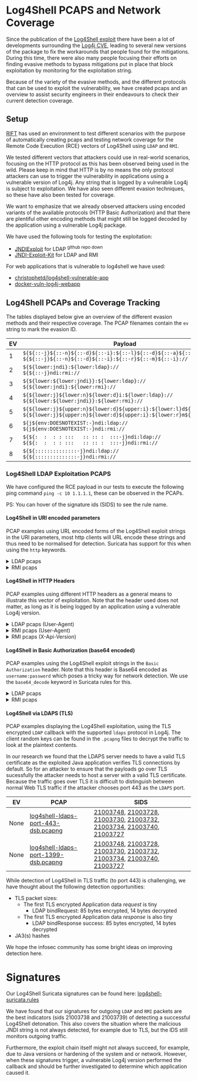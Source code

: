 # Log4Shell PCAPS and Network Coverage

Since the publication of the [Log4Shell exploit](https://www.lunasec.io/docs/blog/log4j-zero-day/) there have been a lot of developments surrounding the [Log4j CVE](https://logging.apache.org/log4j/2.x/security.html), leading to several new versions of the package to fix the workarounds that people found for the mitigations. During this time, there were also many people focusing their efforts on finding evasive methods to bypass mitigations put in place that block exploitation by monitoring for the exploitation string.

Because of the variety of the evasive methods, and the different protocols that can be used to exploit the vulnerability, we have created pcaps and an overview to assist security engineers in their endeavours to check their current detection coverage.

## Setup

[RIFT](https://research.nccgroup.com/2021/12/12/log4shell-reconnaissance-and-post-exploitation-network-detection) has used an environment to test different scenarios with the purpose of automatically creating pcaps and testing network coverage for the Remote Code Execution (RCE) vectors of Log4Shell using `LDAP` and `RMI`. 

We tested different vectors that attackers could use in real-world scenarios, focusing on the HTTP protocol as this has been observed being used in the wild. Please keep in mind that HTTP is by no means the only protocol attackers can use to trigger the vulnerability in applications using a vulnerable version of Log4j. Any string that is logged by a vulnerable Log4j is subject to exploitation. We have also seen different evasion techniques, so these have also been tested for coverage.

We want to emphasize that we already observed attackers using encoded variants of the available protocols (HTTP Basic Authorization) and that there are plentiful other encoding methods that might still be logged decoded by the application using a vulnerable Log4j package.

We have used the following tools for testing the exploitation:

 * [JNDIExploit](https://github.com/feihong-cs/JNDIExploit) for LDAP <sup>github repo down</sup>
 * [JNDI-Exploit-Kit](https://github.com/pimps/JNDI-Exploit-Kit) for LDAP and RMI

For web applications that is vulnerable to log4shell we have used:

 * [christophetd/log4shell-vulnerable-app](https://github.com/christophetd/log4shell-vulnerable-app)
 * [docker-vuln-log4j-webapp](https://github.com/fox-it/log4shell-pcaps/tree/main/docker-vuln-log4j-webapp)


## Log4Shell PCAPs and Coverage Tracking

The tables displayed below give an overview of the different evasion methods and their respective coverage. The PCAP filenames contain the `ev` string to mark the evasion ID.


| EV           | Payload |
|-----------------|---------|
| 1 | `${${::-j}${::-n}${::-d}${::-i}:${::-l}${::-d}${::-a}${::-p}://` <br> `${${::-j}${::-n}${::-d}${::-i}:${::-r}${::-m}${::-i}://` |
| 2 | `${${lower:jndi}:${lower:ldap}://` <br> `${${::-j}ndi:rmi://`|
| 3 | `${${lower:${lower:jndi}}:${lower:ldap}://` <br> `${${lower:jndi}:${lower:rmi}://`|
| 4 | `${${lower:j}${lower:n}${lower:d}i:${lower:ldap}://` <br> `${${lower:${lower:jndi}}:${lower:rmi}://` |
| 5 | `${${lower:j}${upper:n}${lower:d}${upper:i}:${lower:l}d${lower:a}p://` <br> `${${lower:j}${upper:n}${lower:d}${upper:i}:${lower:r}m${lower:i}://` |
| 6 | `${j${env:DOESNOTEXIST:-}ndi:ldap://` <br> `${j${env:DOESNOTEXIST:-}ndi:rmi://` |
| 7 | `${${:  :  : : :::   :: :: :  :::-j}ndi:ldap://` <br> `${${:  :  : : :::   :: :: :  :::-j}ndi:rmi://` |
| 8 | `${${::::::::::::::-j}ndi:ldap://` <br> `${${::::::::::::::-j}ndi:rmi://` |


### Log4Shell LDAP Exploitation PCAPS

We have configured the RCE payload in our tests to execute the following ping command `ping -c 10 1.1.1.1`, these can be observed in the PCAPs.

PS: You can hover of the signature ids (SIDS) to see the rule name.


#### Log4Shell in URI encoded parameters

PCAP examples using URL encoded forms of the Log4Shell exploit strings in the URI parameters, most http clients will URL encode these strings and thus need to be normalised for detection. Suricata has support for this when using the `http` keywords.

<details>
  <summary>LDAP pcaps</summary>
<table>
  <thead>
    <th>EV</th>
    <th>PCAP</th>
    <th>SIDS</th>
  </thead>
  <tbody>
    <tr>
      <td>0</td>
      <td><a href="https://github.com/fox-it/log4shell-pcaps/raw/main/log4shell-ldap-pcaps/ldap-uri-params-ev0.pcap">ldap-uri-params-ev0.pcap</a></td>
      <td><a href="#signatures" title="FOX-SRT - EXPLOIT - Possible Apache Log4j Exploit Attempt in URI">21003733</a>, <a href="#signatures" title="FOX-SRT - Suspicious - Java class inbound">21003742</a>, <a href="#signatures" title="FOX-SRT - Suspicious - .class Retrieval from External using Java">21003750</a>, <a href="#signatures" title="FOX-SRT - EXPLOIT - Possible JNDI LDAP Exploitation Observed">21003751</a></td>
    </tr>
    <tr>
      <td>1</td>
      <td><a href="https://github.com/fox-it/log4shell-pcaps/raw/main/log4shell-ldap-pcaps/ldap-uri-params-ev1.pcap">ldap-uri-params-ev1.pcap</a></td>
      <td><a href="#signatures" title="FOX-SRT - EXPLOIT - Possible Apache Log4j Exploit Attempt in URI">21003733</a>, <a href="#signatures" title="FOX-SRT - Suspicious - Java class inbound">21003742</a>, <a href="#signatures" title="FOX-SRT - Suspicious - .class Retrieval from External using Java">21003750</a>, <a href="#signatures" title="FOX-SRT - EXPLOIT - Possible JNDI LDAP Exploitation Observed">21003751</a></td>
    </tr>
    <tr>
      <td>2</td>
      <td><a href="https://github.com/fox-it/log4shell-pcaps/raw/main/log4shell-ldap-pcaps/ldap-uri-params-ev2.pcap">ldap-uri-params-ev2.pcap</a></td>
      <td><a href="#signatures" title="FOX-SRT - EXPLOIT - Possible Apache Log4j Exploit Attempt in URI">21003733</a>, <a href="#signatures" title="FOX-SRT - EXPLOIT - Possible Apache Log4j Exploit Attempt in URI (strict)">21003735</a>, <a href="#signatures" title="FOX-SRT - Exploit - Possible Rogue JNDI LDAP Bind to External Observed (CVE-2021-44228)">21003738</a>, <a href="#signatures" title="FOX-SRT - Suspicious - Possible outgoing connection after Log4j Exploit Attempt">21003740</a>, <a href="#signatures" title="FOX-SRT - Suspicious - Java class inbound">21003742</a>, <a href="#signatures" title="FOX-SRT - Suspicious - .class Retrieval from External using Java">21003750</a>, <a href="#signatures" title="FOX-SRT - EXPLOIT - Possible JNDI LDAP Exploitation Observed">21003751</a></td>
    </tr>
    <tr>
      <td>3</td>
      <td><a href="https://github.com/fox-it/log4shell-pcaps/raw/main/log4shell-ldap-pcaps/ldap-uri-params-ev3.pcap">ldap-uri-params-ev3.pcap</a></td>
      <td><a href="#signatures" title="FOX-SRT - EXPLOIT - Possible Apache Log4j Exploit Attempt in URI">21003733</a>, <a href="#signatures" title="FOX-SRT - EXPLOIT - Possible Apache Log4j Exploit Attempt in URI (strict)">21003735</a>, <a href="#signatures" title="FOX-SRT - Exploit - Possible Rogue JNDI LDAP Bind to External Observed (CVE-2021-44228)">21003738</a>, <a href="#signatures" title="FOX-SRT - Suspicious - Possible outgoing connection after Log4j Exploit Attempt">21003740</a>, <a href="#signatures" title="FOX-SRT - Suspicious - Java class inbound">21003742</a>, <a href="#signatures" title="FOX-SRT - Suspicious - .class Retrieval from External using Java">21003750</a>, <a href="#signatures" title="FOX-SRT - EXPLOIT - Possible JNDI LDAP Exploitation Observed">21003751</a></td>
    </tr>
    <tr>
      <td>4</td>
      <td><a href="https://github.com/fox-it/log4shell-pcaps/raw/main/log4shell-ldap-pcaps/ldap-uri-params-ev4.pcap">ldap-uri-params-ev4.pcap</a></td>
      <td><a href="#signatures" title="FOX-SRT - EXPLOIT - Possible Apache Log4j Exploit Attempt in URI">21003733</a>, <a href="#signatures" title="FOX-SRT - EXPLOIT - Possible Apache Log4j Exploit Attempt in URI (strict)">21003735</a>, <a href="#signatures" title="FOX-SRT - Exploit - Possible Rogue JNDI LDAP Bind to External Observed (CVE-2021-44228)">21003738</a>, <a href="#signatures" title="FOX-SRT - Suspicious - Possible outgoing connection after Log4j Exploit Attempt">21003740</a>, <a href="#signatures" title="FOX-SRT - Suspicious - Java class inbound">21003742</a>, <a href="#signatures" title="FOX-SRT - Suspicious - .class Retrieval from External using Java">21003750</a>, <a href="#signatures" title="FOX-SRT - EXPLOIT - Possible JNDI LDAP Exploitation Observed">21003751</a></td>
    </tr>
    <tr>
      <td>5</td>
      <td><a href="https://github.com/fox-it/log4shell-pcaps/raw/main/log4shell-ldap-pcaps/ldap-uri-params-ev5.pcap">ldap-uri-params-ev5.pcap</a></td>
      <td><a href="#signatures" title="FOX-SRT - EXPLOIT - Possible Apache Log4j Exploit Attempt in URI">21003733</a>, <a href="#signatures" title="FOX-SRT - EXPLOIT - Possible Apache Log4j Exploit Attempt in URI (strict)">21003735</a>, <a href="#signatures" title="FOX-SRT - Exploit - Possible Rogue JNDI LDAP Bind to External Observed (CVE-2021-44228)">21003738</a>, <a href="#signatures" title="FOX-SRT - Suspicious - Possible outgoing connection after Log4j Exploit Attempt">21003740</a>, <a href="#signatures" title="FOX-SRT - Suspicious - Java class inbound">21003742</a>, <a href="#signatures" title="FOX-SRT - Suspicious - .class Retrieval from External using Java">21003750</a>, <a href="#signatures" title="FOX-SRT - EXPLOIT - Possible JNDI LDAP Exploitation Observed">21003751</a></td>
    </tr>
    <tr>
      <td>6</td>
      <td><a href="https://github.com/fox-it/log4shell-pcaps/raw/main/log4shell-ldap-pcaps/ldap-uri-params-ev6.pcap">ldap-uri-params-ev6.pcap</a></td>
      <td><a href="#signatures" title="FOX-SRT - EXPLOIT - Possible Apache Log4j Exploit Attempt in URI">21003733</a>, <a href="#signatures" title="FOX-SRT - EXPLOIT - Possible Apache Log4j Exploit Attempt in URI (strict)">21003735</a>, <a href="#signatures" title="FOX-SRT - Exploit - Possible Rogue JNDI LDAP Bind to External Observed (CVE-2021-44228)">21003738</a>, <a href="#signatures" title="FOX-SRT - Suspicious - Possible outgoing connection after Log4j Exploit Attempt">21003740</a>, <a href="#signatures" title="FOX-SRT - Suspicious - Java class inbound">21003742</a>, <a href="#signatures" title="FOX-SRT - Suspicious - .class Retrieval from External using Java">21003750</a>, <a href="#signatures" title="FOX-SRT - EXPLOIT - Possible JNDI LDAP Exploitation Observed">21003751</a></td>
    </tr>
    <tr>
      <td>7</td>
      <td><a href="https://github.com/fox-it/log4shell-pcaps/raw/main/log4shell-ldap-pcaps/ldap-uri-params-ev7.pcap">ldap-uri-params-ev7.pcap</a><br><sup>failed exploitation</sup></td>
      <td><a href="#signatures" title="FOX-SRT - EXPLOIT - Possible Apache Log4j Exploit Attempt in URI">21003733</a>, <a href="#signatures" title="FOX-SRT - Exploit - Possible Rogue JNDI LDAP Bind to External Observed (CVE-2021-44228)">21003738</a>, <a href="#signatures" title="FOX-SRT - Suspicious - Java class inbound">21003742</a>, <a href="#signatures" title="FOX-SRT - Suspicious - .class Retrieval from External using Java">21003750</a>, <a href="#signatures" title="FOX-SRT - EXPLOIT - Possible JNDI LDAP Exploitation Observed">21003751</a></td>
    </tr>
    <tr>
      <td>8</td>
      <td><a href="https://github.com/fox-it/log4shell-pcaps/raw/main/log4shell-ldap-pcaps/ldap-uri-params-ev8.pcap">ldap-uri-params-ev8.pcap</a><br><sup>failed exploitation</sup></td>
      <td><a href="#signatures" title="FOX-SRT - EXPLOIT - Possible Apache Log4j Exploit Attempt in URI">21003733</a>, <a href="#signatures" title="FOX-SRT - Exploit - Possible Rogue JNDI LDAP Bind to External Observed (CVE-2021-44228)">21003738</a>, <a href="#signatures" title="FOX-SRT - Suspicious - Java class inbound">21003742</a>, <a href="#signatures" title="FOX-SRT - Suspicious - .class Retrieval from External using Java">21003750</a>, <a href="#signatures" title="FOX-SRT - EXPLOIT - Possible JNDI LDAP Exploitation Observed">21003751</a></td>
    </tr>
  </tbody>
</table>
</details>

<details>
  <summary>RMI pcaps</summary>
<table>
  <thead>
    <th>EV</th>
    <th>PCAP</th>
    <th>SIDS</th>
  </thead>
  <tbody>
    <tr>
      <td>0</td>
      <td><a href="https://github.com/fox-it/log4shell-pcaps/raw/main/log4shell-rmi-pcaps/rmi-uri-params-ev0.pcap">rmi-uri-params-ev0.pcap</a></td>
      <td><a href="#signatures" title="FOX-SRT - EXPLOIT - Possible Apache Log4j Exploit Attempt in URI">21003733</a>, <a href="#signatures" title="FOX-SRT - Exploit - Possible Rogue JRMI Request to External Observed (CVE-2021-44228)">21003739</a></td>
    </tr>
    <tr>
      <td>1</td>
      <td><a href="https://github.com/fox-it/log4shell-pcaps/raw/main/log4shell-rmi-pcaps/rmi-uri-params-ev1.pcap">rmi-uri-params-ev1.pcap</a></td>
      <td><a href="#signatures" title="FOX-SRT - EXPLOIT - Possible Apache Log4j Exploit Attempt in URI">21003733</a>, <a href="#signatures" title="FOX-SRT - Exploit - Possible Rogue JRMI Request to External Observed (CVE-2021-44228)">21003739</a></td>
    </tr>
    <tr>
      <td>2</td>
      <td><a href="https://github.com/fox-it/log4shell-pcaps/raw/main/log4shell-rmi-pcaps/rmi-uri-params-ev2.pcap">rmi-uri-params-ev2.pcap</a></td>
      <td><a href="#signatures" title="FOX-SRT - EXPLOIT - Possible Apache Log4j Exploit Attempt in URI">21003733</a>, <a href="#signatures" title="FOX-SRT - EXPLOIT - Possible Apache Log4j Exploit Attempt in URI (strict)">21003735</a>, <a href="#signatures" title="FOX-SRT - Suspicious - Possible outgoing connection after Log4j Exploit Attempt">21003740</a>, <a href="#signatures" title="FOX-SRT - Exploit - Possible Rogue JRMI Request to External Observed (CVE-2021-44228)">21003739</a></td>
    </tr>
    <tr>
      <td>3</td>
      <td><a href="https://github.com/fox-it/log4shell-pcaps/raw/main/log4shell-rmi-pcaps/rmi-uri-params-ev3.pcap">rmi-uri-params-ev3.pcap</a></td>
      <td><a href="#signatures" title="FOX-SRT - EXPLOIT - Possible Apache Log4j Exploit Attempt in URI">21003733</a>, <a href="#signatures" title="FOX-SRT - EXPLOIT - Possible Apache Log4j Exploit Attempt in URI (strict)">21003735</a>, <a href="#signatures" title="FOX-SRT - Suspicious - Possible outgoing connection after Log4j Exploit Attempt">21003740</a>, <a href="#signatures" title="FOX-SRT - Exploit - Possible Rogue JRMI Request to External Observed (CVE-2021-44228)">21003739</a></td>
    </tr>
    <tr>
      <td>4</td>
      <td><a href="https://github.com/fox-it/log4shell-pcaps/raw/main/log4shell-rmi-pcaps/rmi-uri-params-ev4.pcap">rmi-uri-params-ev4.pcap</a></td>
      <td><a href="#signatures" title="FOX-SRT - EXPLOIT - Possible Apache Log4j Exploit Attempt in URI">21003733</a>, <a href="#signatures" title="FOX-SRT - EXPLOIT - Possible Apache Log4j Exploit Attempt in URI (strict)">21003735</a>, <a href="#signatures" title="FOX-SRT - Suspicious - Possible outgoing connection after Log4j Exploit Attempt">21003740</a>, <a href="#signatures" title="FOX-SRT - Exploit - Possible Rogue JRMI Request to External Observed (CVE-2021-44228)">21003739</a></td>
    </tr>
    <tr>
      <td>5</td>
      <td><a href="https://github.com/fox-it/log4shell-pcaps/raw/main/log4shell-rmi-pcaps/rmi-uri-params-ev5.pcap">rmi-uri-params-ev5.pcap</a></td>
      <td><a href="#signatures" title="FOX-SRT - EXPLOIT - Possible Apache Log4j Exploit Attempt in URI">21003733</a>, <a href="#signatures" title="FOX-SRT - EXPLOIT - Possible Apache Log4j Exploit Attempt in URI (strict)">21003735</a>, <a href="#signatures" title="FOX-SRT - Suspicious - Possible outgoing connection after Log4j Exploit Attempt">21003740</a>, <a href="#signatures" title="FOX-SRT - Exploit - Possible Rogue JRMI Request to External Observed (CVE-2021-44228)">21003739</a></td>
    </tr>
    <tr>
      <td>6</td>
      <td><a href="https://github.com/fox-it/log4shell-pcaps/raw/main/log4shell-rmi-pcaps/rmi-uri-params-ev6.pcap">rmi-uri-params-ev6.pcap</a></td>
      <td><a href="#signatures" title="FOX-SRT - EXPLOIT - Possible Apache Log4j Exploit Attempt in URI">21003733</a>, <a href="#signatures" title="FOX-SRT - EXPLOIT - Possible Apache Log4j Exploit Attempt in URI (strict)">21003735</a>, <a href="#signatures" title="FOX-SRT - Suspicious - Possible outgoing connection after Log4j Exploit Attempt">21003740</a>, <a href="#signatures" title="FOX-SRT - Exploit - Possible Rogue JRMI Request to External Observed (CVE-2021-44228)">21003739</a></td>
    </tr>
    <tr>
      <td>7</td>
      <td><a href="https://github.com/fox-it/log4shell-pcaps/raw/main/log4shell-rmi-pcaps/rmi-uri-params-ev7.pcap">rmi-uri-params-ev7.pcap</a></td>
      <td><a href="#signatures" title="FOX-SRT - EXPLOIT - Possible Apache Log4j Exploit Attempt in URI">21003733</a>, <a href="#signatures" title="FOX-SRT - Exploit - Possible Rogue JRMI Request to External Observed (CVE-2021-44228)">21003739</a></td>
    </tr>
    <tr>
      <td>8</td>
      <td><a href="https://github.com/fox-it/log4shell-pcaps/raw/main/log4shell-rmi-pcaps/rmi-uri-params-ev8.pcap">rmi-uri-params-ev8.pcap</a></td>
      <td><a href="#signatures" title="FOX-SRT - EXPLOIT - Possible Apache Log4j Exploit Attempt in URI">21003733</a>, <a href="#signatures" title="FOX-SRT - Exploit - Possible Rogue JRMI Request to External Observed (CVE-2021-44228)">21003739</a></td>
    </tr>
  </tbody>
</table>
</details>

#### Log4Shell in HTTP Headers

PCAP examples using different HTTP headers as a general means to illustrate this vector of exploitation. Note that the header used does not matter, as long as it is being logged by an application using a vulnerable Log4j version.

<details>
  <summary>LDAP pcaps (User-Agent)</summary>
<table>
  <thead>
    <th>EV</th>
    <th>PCAP</th>
    <th>SIDS</th>
  </thead>
  <tbody>
    <tr>
      <td>0</td>
      <td><a href="https://github.com/fox-it/log4shell-pcaps/raw/main/log4shell-ldap-pcaps/ldap-user-agent-ev0.pcap">ldap-user-agent-ev0.pcap</a></td>
      <td><a href="#signatures" title="FOX-SRT - EXPLOIT - Possible Apache Log4j Exploit Attempt in HTTP Header">21003732</a>, <a href="#signatures" title="FOX-SRT - Exploit - Possible Rogue JNDI LDAP Bind to External Observed (CVE-2021-44228)">21003738</a>, <a href="#signatures" title="FOX-SRT - Suspicious - Java class inbound">21003742</a>, <a href="#signatures" title="FOX-SRT - Suspicious - .class Retrieval from External using Java">21003750</a>, <a href="#signatures" title="FOX-SRT - EXPLOIT - Possible JNDI LDAP Exploitation Observed">21003751</a></td>
    </tr>
    <tr>
      <td>1</td>
      <td><a href="https://github.com/fox-it/log4shell-pcaps/raw/main/log4shell-ldap-pcaps/ldap-user-agent-ev1.pcap">ldap-user-agent-ev1.pcap</a></td>
      <td><a href="#signatures" title="FOX-SRT - EXPLOIT - Possible Apache Log4j Exploit Attempt in HTTP Header">21003732</a>, <a href="#signatures" title="FOX-SRT - Exploit - Possible Rogue JNDI LDAP Bind to External Observed (CVE-2021-44228)">21003738</a>, <a href="#signatures" title="FOX-SRT - Suspicious - Java class inbound">21003742</a>, <a href="#signatures" title="FOX-SRT - Suspicious - .class Retrieval from External using Java">21003750</a>, <a href="#signatures" title="FOX-SRT - EXPLOIT - Possible JNDI LDAP Exploitation Observed">21003751</a></td>
    </tr>
    <tr>
      <td>2</td>
      <td><a href="https://github.com/fox-it/log4shell-pcaps/raw/main/log4shell-ldap-pcaps/ldap-user-agent-ev2.pcap">ldap-user-agent-ev2.pcap</a></td>
      <td><a href="#signatures" title="FOX-SRT - EXPLOIT - Possible Apache Log4j Exploit Attempt in HTTP Header">21003732</a>, <a href="#signatures" title="FOX-SRT - EXPLOIT - Possible Apache Log4j Exploit Attempt in HTTP Header (strict)">21003734</a>, <a href="#signatures" title="FOX-SRT - Exploit - Possible Rogue JNDI LDAP Bind to External Observed (CVE-2021-44228)">21003738</a>, <a href="#signatures" title="FOX-SRT - Suspicious - Possible outgoing connection after Log4j Exploit Attempt">21003740</a>, <a href="#signatures" title="FOX-SRT - Suspicious - Java class inbound">21003742</a>, <a href="#signatures" title="FOX-SRT - Suspicious - .class Retrieval from External using Java">21003750</a>, <a href="#signatures" title="FOX-SRT - EXPLOIT - Possible JNDI LDAP Exploitation Observed">21003751</a></td>
    </tr>
    <tr>
      <td>3</td>
      <td><a href="https://github.com/fox-it/log4shell-pcaps/raw/main/log4shell-ldap-pcaps/ldap-user-agent-ev3.pcap">ldap-user-agent-ev3.pcap</a></td>
      <td><a href="#signatures" title="FOX-SRT - EXPLOIT - Possible Apache Log4j Exploit Attempt in HTTP Header">21003732</a>, <a href="#signatures" title="FOX-SRT - EXPLOIT - Possible Apache Log4j Exploit Attempt in HTTP Header (strict)">21003734</a>, <a href="#signatures" title="FOX-SRT - Exploit - Possible Rogue JNDI LDAP Bind to External Observed (CVE-2021-44228)">21003738</a>, <a href="#signatures" title="FOX-SRT - Suspicious - Possible outgoing connection after Log4j Exploit Attempt">21003740</a>, <a href="#signatures" title="FOX-SRT - Suspicious - Java class inbound">21003742</a>, <a href="#signatures" title="FOX-SRT - Suspicious - .class Retrieval from External using Java">21003750</a>, <a href="#signatures" title="FOX-SRT - EXPLOIT - Possible JNDI LDAP Exploitation Observed">21003751</a></td>
    </tr>
    <tr>
      <td>4</td>
      <td><a href="https://github.com/fox-it/log4shell-pcaps/raw/main/log4shell-ldap-pcaps/ldap-user-agent-ev4.pcap">ldap-user-agent-ev4.pcap</a></td>
      <td><a href="#signatures" title="FOX-SRT - EXPLOIT - Possible Apache Log4j Exploit Attempt in HTTP Header">21003732</a>, <a href="#signatures" title="FOX-SRT - EXPLOIT - Possible Apache Log4j Exploit Attempt in HTTP Header (strict)">21003734</a>, <a href="#signatures" title="FOX-SRT - Exploit - Possible Rogue JNDI LDAP Bind to External Observed (CVE-2021-44228)">21003738</a>, <a href="#signatures" title="FOX-SRT - Suspicious - Possible outgoing connection after Log4j Exploit Attempt">21003740</a>, <a href="#signatures" title="FOX-SRT - Suspicious - Java class inbound">21003742</a>, <a href="#signatures" title="FOX-SRT - Suspicious - .class Retrieval from External using Java">21003750</a>, <a href="#signatures" title="FOX-SRT - EXPLOIT - Possible JNDI LDAP Exploitation Observed">21003751</a></td>
    </tr>
    <tr>
      <td>5</td>
      <td><a href="https://github.com/fox-it/log4shell-pcaps/raw/main/log4shell-ldap-pcaps/ldap-user-agent-ev5.pcap">ldap-user-agent-ev5.pcap</a></td>
      <td><a href="#signatures" title="FOX-SRT - EXPLOIT - Possible Apache Log4j Exploit Attempt in HTTP Header">21003732</a>, <a href="#signatures" title="FOX-SRT - EXPLOIT - Possible Apache Log4j Exploit Attempt in HTTP Header (strict)">21003734</a>, <a href="#signatures" title="FOX-SRT - Exploit - Possible Rogue JNDI LDAP Bind to External Observed (CVE-2021-44228)">21003738</a>, <a href="#signatures" title="FOX-SRT - Suspicious - Possible outgoing connection after Log4j Exploit Attempt">21003740</a>, <a href="#signatures" title="FOX-SRT - Suspicious - Java class inbound">21003742</a>, <a href="#signatures" title="FOX-SRT - Suspicious - .class Retrieval from External using Java">21003750</a>, <a href="#signatures" title="FOX-SRT - EXPLOIT - Possible JNDI LDAP Exploitation Observed">21003751</a></td>
    </tr>
    <tr>
      <td>6</td>
      <td><a href="https://github.com/fox-it/log4shell-pcaps/raw/main/log4shell-ldap-pcaps/ldap-user-agent-ev6.pcap">ldap-user-agent-ev6.pcap</a></td>
      <td><a href="#signatures" title="FOX-SRT - EXPLOIT - Possible Apache Log4j Exploit Attempt in HTTP Header">21003732</a>, <a href="#signatures" title="FOX-SRT - EXPLOIT - Possible Apache Log4j Exploit Attempt in HTTP Header (strict)">21003734</a>, <a href="#signatures" title="FOX-SRT - Exploit - Possible Rogue JNDI LDAP Bind to External Observed (CVE-2021-44228)">21003738</a>, <a href="#signatures" title="FOX-SRT - Suspicious - Possible outgoing connection after Log4j Exploit Attempt">21003740</a>, <a href="#signatures" title="FOX-SRT - Suspicious - Java class inbound">21003742</a>, <a href="#signatures" title="FOX-SRT - Suspicious - .class Retrieval from External using Java">21003750</a>, <a href="#signatures" title="FOX-SRT - EXPLOIT - Possible JNDI LDAP Exploitation Observed">21003751</a></td>
    </tr>
    <tr>
      <td>7</td>
      <td><a href="https://github.com/fox-it/log4shell-pcaps/raw/main/log4shell-ldap-pcaps/ldap-user-agent-ev7.pcap">ldap-user-agent-ev7.pcap</a><br><sup>failed exploitation</sup></td>
      <td><a href="#signatures" title="FOX-SRT - EXPLOIT - Possible Apache Log4j Exploit Attempt in URI">21003733</a>, <a href="#signatures" title="FOX-SRT - Exploit - Possible Rogue JNDI LDAP Bind to External Observed (CVE-2021-44228)">21003738</a>, <a href="#signatures" title="FOX-SRT - Suspicious - Java class inbound">21003742</a>, <a href="#signatures" title="FOX-SRT - Suspicious - .class Retrieval from External using Java">21003750</a>, <a href="#signatures" title="FOX-SRT - EXPLOIT - Possible JNDI LDAP Exploitation Observed">21003751</a></td>
    </tr>
    <tr>
      <td>8</td>
      <td><a href="https://github.com/fox-it/log4shell-pcaps/raw/main/log4shell-ldap-pcaps/ldap-user-agent-ev8.pcap">ldap-user-agent-ev8.pcap</a></td>
      <td><a href="#signatures" title="FOX-SRT - EXPLOIT - Possible Apache Log4j Exploit Attempt in HTTP Header">21003732</a>, <a href="#signatures" title="FOX-SRT - Exploit - Possible Rogue JNDI LDAP Bind to External Observed (CVE-2021-44228)">21003738</a>, <a href="#signatures" title="FOX-SRT - Suspicious - Java class inbound">21003742</a>, <a href="#signatures" title="FOX-SRT - Suspicious - .class Retrieval from External using Java">21003750</a>, <a href="#signatures" title="FOX-SRT - EXPLOIT - Possible JNDI LDAP Exploitation Observed">21003751</a></td>
    </tr>
  </tbody>
</table>
</details>

<details>
  <summary>RMI pcaps (User-Agent)</summary>

<table>
  <thead>
    <th>EV</th>
    <th>PCAP</th>
    <th>SIDS</th>
  </thead>
  <tbody>
    <tr>
      <td>0</td>
      <td><a href="https://github.com/fox-it/log4shell-pcaps/raw/main/log4shell-rmi-pcaps/rmi-user-agent-ev0.pcap">rmi-user-agent-ev0.pcap</a></td>
      <td><a href="#signatures" title="FOX-SRT - EXPLOIT - Possible Apache Log4j Exploit Attempt in HTTP Header">21003732</a>, <a href="#signatures" title="FOX-SRT - Exploit - Possible Rogue JRMI Request to External Observed (CVE-2021-44228)">21003739</a></td>
    </tr>
    <tr>
      <td>1</td>
      <td><a href="https://github.com/fox-it/log4shell-pcaps/raw/main/log4shell-rmi-pcaps/rmi-user-agent-ev1.pcap">rmi-user-agent-ev1.pcap</a></td>
      <td><a href="#signatures" title="FOX-SRT - EXPLOIT - Possible Apache Log4j Exploit Attempt in HTTP Header">21003732</a>, <a href="#signatures" title="FOX-SRT - Exploit - Possible Rogue JRMI Request to External Observed (CVE-2021-44228)">21003739</a></td>
    </tr>
    <tr>
      <td>2</td>
      <td><a href="https://github.com/fox-it/log4shell-pcaps/raw/main/log4shell-rmi-pcaps/rmi-user-agent-ev2.pcap">rmi-user-agent-ev2.pcap</a></td>
      <td><a href="#signatures" title="FOX-SRT - EXPLOIT - Possible Apache Log4j Exploit Attempt in HTTP Header">21003732</a>, <a href="#signatures" title="FOX-SRT - EXPLOIT - Possible Apache Log4j Exploit Attempt in HTTP Header (strict)">21003734</a>, <a href="#signatures" title="FOX-SRT - Suspicious - Possible outgoing connection after Log4j Exploit Attempt">21003740</a>, <a href="#signatures" title="FOX-SRT - Exploit - Possible Rogue JRMI Request to External Observed (CVE-2021-44228)">21003739</a></td>
    </tr>
    <tr>
      <td>3</td>
      <td><a href="https://github.com/fox-it/log4shell-pcaps/raw/main/log4shell-rmi-pcaps/rmi-user-agent-ev3.pcap">rmi-user-agent-ev3.pcap</a></td>
      <td><a href="#signatures" title="FOX-SRT - EXPLOIT - Possible Apache Log4j Exploit Attempt in HTTP Header">21003732</a>, <a href="#signatures" title="FOX-SRT - EXPLOIT - Possible Apache Log4j Exploit Attempt in HTTP Header (strict)">21003734</a>, <a href="#signatures" title="FOX-SRT - Suspicious - Possible outgoing connection after Log4j Exploit Attempt">21003740</a>, <a href="#signatures" title="FOX-SRT - Exploit - Possible Rogue JRMI Request to External Observed (CVE-2021-44228)">21003739</a></td>
    </tr>
    <tr>
      <td>4</td>
      <td><a href="https://github.com/fox-it/log4shell-pcaps/raw/main/log4shell-rmi-pcaps/rmi-user-agent-ev4.pcap">rmi-user-agent-ev4.pcap</a></td>
      <td><a href="#signatures" title="FOX-SRT - EXPLOIT - Possible Apache Log4j Exploit Attempt in HTTP Header">21003732</a>, <a href="#signatures" title="FOX-SRT - EXPLOIT - Possible Apache Log4j Exploit Attempt in HTTP Header (strict)">21003734</a>, <a href="#signatures" title="FOX-SRT - Suspicious - Possible outgoing connection after Log4j Exploit Attempt">21003740</a>, <a href="#signatures" title="FOX-SRT - Exploit - Possible Rogue JRMI Request to External Observed (CVE-2021-44228)">21003739</a></td>
    </tr>
    <tr>
      <td>5</td>
      <td><a href="https://github.com/fox-it/log4shell-pcaps/raw/main/log4shell-rmi-pcaps/rmi-user-agent-ev5.pcap">rmi-user-agent-ev5.pcap</a></td>
      <td><a href="#signatures" title="FOX-SRT - EXPLOIT - Possible Apache Log4j Exploit Attempt in HTTP Header">21003732</a>, <a href="#signatures" title="FOX-SRT - EXPLOIT - Possible Apache Log4j Exploit Attempt in HTTP Header (strict)">21003734</a>, <a href="#signatures" title="FOX-SRT - Suspicious - Possible outgoing connection after Log4j Exploit Attempt">21003740</a>, <a href="#signatures" title="FOX-SRT - Exploit - Possible Rogue JRMI Request to External Observed (CVE-2021-44228)">21003739</a></td>
    </tr>
    <tr>
      <td>6</td>
      <td><a href="https://github.com/fox-it/log4shell-pcaps/raw/main/log4shell-rmi-pcaps/rmi-user-agent-ev6.pcap">rmi-user-agent-ev6.pcap</a></td>
      <td><a href="#signatures" title="FOX-SRT - EXPLOIT - Possible Apache Log4j Exploit Attempt in HTTP Header">21003732</a>, <a href="#signatures" title="FOX-SRT - EXPLOIT - Possible Apache Log4j Exploit Attempt in HTTP Header (strict)">21003734</a>, <a href="#signatures" title="FOX-SRT - Suspicious - Possible outgoing connection after Log4j Exploit Attempt">21003740</a>, <a href="#signatures" title="FOX-SRT - Exploit - Possible Rogue JRMI Request to External Observed (CVE-2021-44228)">21003739</a></td>
    </tr>
    <tr>
      <td>7</td>
      <td><a href="https://github.com/fox-it/log4shell-pcaps/raw/main/log4shell-rmi-pcaps/rmi-user-agent-ev7.pcap">rmi-user-agent-ev7.pcap</a></td>
      <td><a href="#signatures" title="FOX-SRT - EXPLOIT - Possible Apache Log4j Exploit Attempt in HTTP Header">21003732</a>, <a href="#signatures" title="FOX-SRT - Exploit - Possible Rogue JRMI Request to External Observed (CVE-2021-44228)">21003739</a></td>
    </tr>
    <tr>
      <td>8</td>
      <td><a href="https://github.com/fox-it/log4shell-pcaps/raw/main/log4shell-rmi-pcaps/rmi-user-agent-ev8.pcap">rmi-user-agent-ev8.pcap</a></td>
      <td><a href="#signatures" title="FOX-SRT - EXPLOIT - Possible Apache Log4j Exploit Attempt in HTTP Header">21003732</a>, <a href="#signatures" title="FOX-SRT - Exploit - Possible Rogue JRMI Request to External Observed (CVE-2021-44228)">21003739</a></td>
    </tr>
  </tbody>
</table>
</details>

<details>
  <summary>RMI pcaps (X-Api-Version)</summary>

<table>
  <thead>
    <th>EV</th>
    <th>PCAP</th>
    <th>SIDS</th>
  </thead>
  <tbody>
    <tr>
      <td>0</td>
      <td><a href="https://github.com/fox-it/log4shell-pcaps/raw/main/log4shell-rmi-pcaps/rmi-x-api-version-ev0.pcap">rmi-x-api-version-ev0.pcap</a></td>
      <td><a href="#signatures" title="FOX-SRT - EXPLOIT - Possible Apache Log4j Exploit Attempt in HTTP Header">21003732</a>, <a href="#signatures" title="FOX-SRT - Exploit - Possible Rogue JRMI Request to External Observed (CVE-2021-44228)">21003739</a></td>
    </tr>
    <tr>
      <td>1</td>
      <td><a href="https://github.com/fox-it/log4shell-pcaps/raw/main/log4shell-rmi-pcaps/rmi-x-api-version-ev1.pcap">rmi-x-api-version-ev1.pcap</a></td>
      <td><a href="#signatures" title="FOX-SRT - EXPLOIT - Possible Apache Log4j Exploit Attempt in HTTP Header">21003732</a>, <a href="#signatures" title="FOX-SRT - Exploit - Possible Rogue JRMI Request to External Observed (CVE-2021-44228)">21003739</a></td>
    </tr>
    <tr>
      <td>2</td>
      <td><a href="https://github.com/fox-it/log4shell-pcaps/raw/main/log4shell-rmi-pcaps/rmi-x-api-version-ev2.pcap">rmi-x-api-version-ev2.pcap</a></td>
      <td><a href="#signatures" title="FOX-SRT - EXPLOIT - Possible Apache Log4j Exploit Attempt in HTTP Header">21003732</a>, <a href="#signatures" title="FOX-SRT - EXPLOIT - Possible Apache Log4j Exploit Attempt in HTTP Header (strict)">21003734</a>, <a href="#signatures" title="FOX-SRT - Suspicious - Possible outgoing connection after Log4j Exploit Attempt">21003740</a>, <a href="#signatures" title="FOX-SRT - Exploit - Possible Rogue JRMI Request to External Observed (CVE-2021-44228)">21003739</a></td>
    </tr>
    <tr>
      <td>3</td>
      <td><a href="https://github.com/fox-it/log4shell-pcaps/raw/main/log4shell-rmi-pcaps/rmi-x-api-version-ev3.pcap">rmi-x-api-version-ev3.pcap</a></td>
      <td><a href="#signatures" title="FOX-SRT - EXPLOIT - Possible Apache Log4j Exploit Attempt in HTTP Header">21003732</a>, <a href="#signatures" title="FOX-SRT - EXPLOIT - Possible Apache Log4j Exploit Attempt in HTTP Header (strict)">21003734</a>, <a href="#signatures" title="FOX-SRT - Suspicious - Possible outgoing connection after Log4j Exploit Attempt">21003740</a>, <a href="#signatures" title="FOX-SRT - Exploit - Possible Rogue JRMI Request to External Observed (CVE-2021-44228)">21003739</a></td>
    </tr>
    <tr>
      <td>4</td>
      <td><a href="https://github.com/fox-it/log4shell-pcaps/raw/main/log4shell-rmi-pcaps/rmi-x-api-version-ev4.pcap">rmi-x-api-version-ev4.pcap</a></td>
      <td><a href="#signatures" title="FOX-SRT - EXPLOIT - Possible Apache Log4j Exploit Attempt in HTTP Header">21003732</a>, <a href="#signatures" title="FOX-SRT - EXPLOIT - Possible Apache Log4j Exploit Attempt in HTTP Header (strict)">21003734</a>, <a href="#signatures" title="FOX-SRT - Suspicious - Possible outgoing connection after Log4j Exploit Attempt">21003740</a>, <a href="#signatures" title="FOX-SRT - Exploit - Possible Rogue JRMI Request to External Observed (CVE-2021-44228)">21003739</a></td>
    </tr>
    <tr>
      <td>5</td>
      <td><a href="https://github.com/fox-it/log4shell-pcaps/raw/main/log4shell-rmi-pcaps/rmi-x-api-version-ev5.pcap">rmi-x-api-version-ev5.pcap</a></td>
      <td><a href="#signatures" title="FOX-SRT - EXPLOIT - Possible Apache Log4j Exploit Attempt in HTTP Header">21003732</a>, <a href="#signatures" title="FOX-SRT - EXPLOIT - Possible Apache Log4j Exploit Attempt in HTTP Header (strict)">21003734</a>, <a href="#signatures" title="FOX-SRT - Suspicious - Possible outgoing connection after Log4j Exploit Attempt">21003740</a>, <a href="#signatures" title="FOX-SRT - Exploit - Possible Rogue JRMI Request to External Observed (CVE-2021-44228)">21003739</a></td>
    </tr>
    <tr>
      <td>6</td>
      <td><a href="https://github.com/fox-it/log4shell-pcaps/raw/main/log4shell-rmi-pcaps/rmi-x-api-version-ev6.pcap">rmi-x-api-version-ev6.pcap</a></td>
      <td><a href="#signatures" title="FOX-SRT - EXPLOIT - Possible Apache Log4j Exploit Attempt in HTTP Header">21003732</a>, <a href="#signatures" title="FOX-SRT - EXPLOIT - Possible Apache Log4j Exploit Attempt in HTTP Header (strict)">21003734</a>, <a href="#signatures" title="FOX-SRT - Suspicious - Possible outgoing connection after Log4j Exploit Attempt">21003740</a>, <a href="#signatures" title="FOX-SRT - Exploit - Possible Rogue JRMI Request to External Observed (CVE-2021-44228)">21003739</a></td>
    </tr>
    <tr>
      <td>7</td>
      <td><a href="https://github.com/fox-it/log4shell-pcaps/raw/main/log4shell-rmi-pcaps/rmi-x-api-version-ev7.pcap">rmi-x-api-version-ev7.pcap</a></td>
      <td><a href="#signatures" title="FOX-SRT - EXPLOIT - Possible Apache Log4j Exploit Attempt in HTTP Header">21003732</a>, <a href="#signatures" title="FOX-SRT - Exploit - Possible Rogue JRMI Request to External Observed (CVE-2021-44228)">21003739</a></td>
    </tr>
    <tr>
      <td>8</td>
      <td><a href="https://github.com/fox-it/log4shell-pcaps/raw/main/log4shell-rmi-pcaps/rmi-x-api-version-ev8.pcap">rmi-x-api-version-ev8.pcap</a></td>
      <td><a href="#signatures" title="FOX-SRT - EXPLOIT - Possible Apache Log4j Exploit Attempt in HTTP Header">21003732</a>, <a href="#signatures" title="FOX-SRT - Exploit - Possible Rogue JRMI Request to External Observed (CVE-2021-44228)">21003739</a></td>
    </tr>
    <tr>
      <td>9</td>
      <td><a href="https://github.com/fox-it/log4shell-pcaps/raw/main/log4shell-rmi-pcaps/rmi-x-api-version-ev9.pcap">rmi-x-api-version-ev9.pcap</a></td>
      <td><a href="#signatures" title="FOX-SRT - EXPLOIT - Possible Apache Log4j Exploit Attempt in HTTP Header">21003732</a></td>
    </tr>
  </tbody>
</table>
</details>
    

#### Log4Shell in Basic Authorization (base64 encoded)

PCAP examples using the Log4Shell exploit strings in the `Basic Authorization` header. Note that this header is Base64 encoded as `username:password` which poses a tricky way for network detection. We use the `base64_decode` keyword in Suricata rules for this.

<details>
  <summary>LDAP pcaps</summary>

<table>
  <thead>
    <th>EV</th>
    <th>PCAP</th>
    <th>SIDS</th>
  </thead>
  <tbody>
    <tr>
      <td>0</td>
      <td><a href="https://github.com/fox-it/log4shell-pcaps/raw/main/log4shell-ldap-pcaps/ldap-basic-auth-ev0.pcap">ldap-basic-auth-ev0.pcap</a></td>
      <td><a href="#signatures" title="FOX-SRT - EXPLOIT - Possible Apache Log4j Exploit Attempt in Basic Auth Header">21003755</a>, <a href="#signatures" title="FOX-SRT - Suspicious - Possible outgoing connection after Log4j Exploit Attempt">21003740</a>, <a href="#signatures" title="FOX-SRT - Exploit - Possible Rogue JNDI LDAP Bind to External Observed (CVE-2021-44228)">21003738</a>, <a href="#signatures" title="FOX-SRT - Exploit - Java class inbound after CVE-2021-44228 exploit attempt (xbit)">21003741</a></td>
    </tr>
    <tr>
      <td>1</td>
      <td><a href="https://github.com/fox-it/log4shell-pcaps/raw/main/log4shell-ldap-pcaps/ldap-basic-auth-ev1.pcap">ldap-basic-auth-ev1.pcap</a></td>
      <td><a href="#signatures" title="FOX-SRT - EXPLOIT - Possible Apache Log4j Exploit Attempt in Basic Auth Header">21003755</a>, <a href="#signatures" title="FOX-SRT - Suspicious - Possible outgoing connection after Log4j Exploit Attempt">21003740</a>, <a href="#signatures" title="FOX-SRT - Exploit - Possible Rogue JNDI LDAP Bind to External Observed (CVE-2021-44228)">21003738</a>, <a href="#signatures" title="FOX-SRT - Exploit - Java class inbound after CVE-2021-44228 exploit attempt (xbit)">21003741</a></td>
    </tr>
    <tr>
      <td>2</td>
      <td><a href="https://github.com/fox-it/log4shell-pcaps/raw/main/log4shell-ldap-pcaps/ldap-basic-auth-ev2.pcap">ldap-basic-auth-ev2.pcap</a></td>
      <td><a href="#signatures" title="FOX-SRT - EXPLOIT - Possible Apache Log4j Exploit Attempt in Basic Auth Header">21003755</a>, <a href="#signatures" title="FOX-SRT - EXPLOIT - Possible Apache Log4j Exploit Attempt in Basic Auth Header (strict)">21003756</a>, <a href="#signatures" title="FOX-SRT - Suspicious - Possible outgoing connection after Log4j Exploit Attempt">21003740</a>, <a href="#signatures" title="FOX-SRT - Exploit - Possible Rogue JNDI LDAP Bind to External Observed (CVE-2021-44228)">21003738</a>, <a href="#signatures" title="FOX-SRT - Exploit - Java class inbound after CVE-2021-44228 exploit attempt (xbit)">21003741</a></td>
    </tr>
    <tr>
      <td>3</td>
      <td><a href="https://github.com/fox-it/log4shell-pcaps/raw/main/log4shell-ldap-pcaps/ldap-basic-auth-ev3.pcap">ldap-basic-auth-ev3.pcap</a></td>
      <td><a href="#signatures" title="FOX-SRT - EXPLOIT - Possible Apache Log4j Exploit Attempt in Basic Auth Header">21003755</a>, <a href="#signatures" title="FOX-SRT - EXPLOIT - Possible Apache Log4j Exploit Attempt in Basic Auth Header (strict)">21003756</a>, <a href="#signatures" title="FOX-SRT - Suspicious - Possible outgoing connection after Log4j Exploit Attempt">21003740</a>, <a href="#signatures" title="FOX-SRT - Exploit - Possible Rogue JNDI LDAP Bind to External Observed (CVE-2021-44228)">21003738</a>, <a href="#signatures" title="FOX-SRT - Exploit - Java class inbound after CVE-2021-44228 exploit attempt (xbit)">21003741</a></td>
    </tr>
    <tr>
      <td>4</td>
      <td><a href="https://github.com/fox-it/log4shell-pcaps/raw/main/log4shell-ldap-pcaps/ldap-basic-auth-ev4.pcap">ldap-basic-auth-ev4.pcap</a></td>
      <td><a href="#signatures" title="FOX-SRT - EXPLOIT - Possible Apache Log4j Exploit Attempt in Basic Auth Header">21003755</a>, <a href="#signatures" title="FOX-SRT - EXPLOIT - Possible Apache Log4j Exploit Attempt in Basic Auth Header (strict)">21003756</a>, <a href="#signatures" title="FOX-SRT - Suspicious - Possible outgoing connection after Log4j Exploit Attempt">21003740</a>, <a href="#signatures" title="FOX-SRT - Exploit - Possible Rogue JNDI LDAP Bind to External Observed (CVE-2021-44228)">21003738</a>, <a href="#signatures" title="FOX-SRT - Exploit - Java class inbound after CVE-2021-44228 exploit attempt (xbit)">21003741</a></td>
    </tr>
    <tr>
      <td>5</td>
      <td><a href="https://github.com/fox-it/log4shell-pcaps/raw/main/log4shell-ldap-pcaps/ldap-basic-auth-ev5.pcap">ldap-basic-auth-ev5.pcap</a></td>
      <td><a href="#signatures" title="FOX-SRT - EXPLOIT - Possible Apache Log4j Exploit Attempt in Basic Auth Header">21003755</a>, <a href="#signatures" title="FOX-SRT - EXPLOIT - Possible Apache Log4j Exploit Attempt in Basic Auth Header (strict)">21003756</a>, <a href="#signatures" title="FOX-SRT - Suspicious - Possible outgoing connection after Log4j Exploit Attempt">21003740</a>, <a href="#signatures" title="FOX-SRT - Exploit - Possible Rogue JNDI LDAP Bind to External Observed (CVE-2021-44228)">21003738</a>, <a href="#signatures" title="FOX-SRT - Exploit - Java class inbound after CVE-2021-44228 exploit attempt (xbit)">21003741</a></td>
    </tr>
    <tr>
      <td>6</td>
      <td><a href="https://github.com/fox-it/log4shell-pcaps/raw/main/log4shell-ldap-pcaps/ldap-basic-auth-ev6.pcap">ldap-basic-auth-ev6.pcap</a></td>
      <td><a href="#signatures" title="FOX-SRT - EXPLOIT - Possible Apache Log4j Exploit Attempt in Basic Auth Header">21003755</a>, <a href="#signatures" title="FOX-SRT - EXPLOIT - Possible Apache Log4j Exploit Attempt in Basic Auth Header (strict)">21003756</a>, <a href="#signatures" title="FOX-SRT - Suspicious - Possible outgoing connection after Log4j Exploit Attempt">21003740</a>, <a href="#signatures" title="FOX-SRT - Exploit - Possible Rogue JNDI LDAP Bind to External Observed (CVE-2021-44228)">21003738</a>, <a href="#signatures" title="FOX-SRT - Exploit - Java class inbound after CVE-2021-44228 exploit attempt (xbit)">21003741</a></td>
    </tr>
    <tr>
      <td>7</td>
      <td><a href="https://github.com/fox-it/log4shell-pcaps/raw/main/log4shell-ldap-pcaps/ldap-basic-auth-ev7.pcap">ldap-basic-auth-ev7.pcap</a></td>
      <td><a href="#signatures" title="FOX-SRT - EXPLOIT - Possible Apache Log4j Exploit Attempt in Basic Auth Header">21003755</a>, <a href="#signatures" title="FOX-SRT - Suspicious - Possible outgoing connection after Log4j Exploit Attempt">21003740</a>, <a href="#signatures" title="FOX-SRT - Exploit - Possible Rogue JNDI LDAP Bind to External Observed (CVE-2021-44228)">21003738</a>, <a href="#signatures" title="FOX-SRT - Exploit - Java class inbound after CVE-2021-44228 exploit attempt (xbit)">21003741</a></td>
    </tr>
    <tr>
      <td>8</td>
      <td><a href="https://github.com/fox-it/log4shell-pcaps/raw/main/log4shell-ldap-pcaps/ldap-basic-auth-ev8.pcap">ldap-basic-auth-ev8.pcap</a></td>
      <td><a href="#signatures" title="FOX-SRT - EXPLOIT - Possible Apache Log4j Exploit Attempt in Basic Auth Header">21003755</a>, <a href="#signatures" title="FOX-SRT - Suspicious - Possible outgoing connection after Log4j Exploit Attempt">21003740</a>, <a href="#signatures" title="FOX-SRT - Exploit - Possible Rogue JNDI LDAP Bind to External Observed (CVE-2021-44228)">21003738</a>, <a href="#signatures" title="FOX-SRT - Exploit - Java class inbound after CVE-2021-44228 exploit attempt (xbit)">21003741</a></td>
    </tr>
  </tbody>
</table>
</details>

<details>
  <summary>RMI pcaps</summary>

<table>
  <thead>
    <th>EV</th>
    <th>PCAP</th>
    <th>SIDS</th>
  </thead>
  <tbody>
    <tr>
      <td>0</td>
      <td><a href="https://github.com/fox-it/log4shell-pcaps/raw/main/log4shell-rmi-pcaps/rmi-basic-auth-ev0.pcap">rmi-basic-auth-ev0.pcap</a></td>
      <td><a href="#signatures" title="FOX-SRT - EXPLOIT - Possible Apache Log4j Exploit Attempt in Basic Auth Header">21003755</a>, <a href="#signatures" title="FOX-SRT - Suspicious - Possible outgoing connection after Log4j Exploit Attempt">21003740</a>, <a href="#signatures" title="FOX-SRT - Exploit - Possible Rogue JRMI Request to External Observed (CVE-2021-44228)">21003739</a></td>
    </tr>
    <tr>
      <td>1</td>
      <td><a href="https://github.com/fox-it/log4shell-pcaps/raw/main/log4shell-rmi-pcaps/rmi-basic-auth-ev1.pcap">rmi-basic-auth-ev1.pcap</a></td>
      <td><a href="#signatures" title="FOX-SRT - EXPLOIT - Possible Apache Log4j Exploit Attempt in Basic Auth Header">21003755</a>, <a href="#signatures" title="FOX-SRT - Suspicious - Possible outgoing connection after Log4j Exploit Attempt">21003740</a>, <a href="#signatures" title="FOX-SRT - Exploit - Possible Rogue JRMI Request to External Observed (CVE-2021-44228)">21003739</a></td>
    </tr>
    <tr>
      <td>2</td>
      <td><a href="https://github.com/fox-it/log4shell-pcaps/raw/main/log4shell-rmi-pcaps/rmi-basic-auth-ev2.pcap">rmi-basic-auth-ev2.pcap</a></td>
      <td><a href="#signatures" title="FOX-SRT - EXPLOIT - Possible Apache Log4j Exploit Attempt in Basic Auth Header">21003755</a>, <a href="#signatures" title="FOX-SRT - EXPLOIT - Possible Apache Log4j Exploit Attempt in Basic Auth Header (strict)">21003756</a>, <a href="#signatures" title="FOX-SRT - Suspicious - Possible outgoing connection after Log4j Exploit Attempt">21003740</a>, <a href="#signatures" title="FOX-SRT - Exploit - Possible Rogue JRMI Request to External Observed (CVE-2021-44228)">21003739</a></td>
    </tr>
    <tr>
      <td>3</td>
      <td><a href="https://github.com/fox-it/log4shell-pcaps/raw/main/log4shell-rmi-pcaps/rmi-basic-auth-ev3.pcap">rmi-basic-auth-ev3.pcap</a></td>
      <td><a href="#signatures" title="FOX-SRT - EXPLOIT - Possible Apache Log4j Exploit Attempt in Basic Auth Header">21003755</a>, <a href="#signatures" title="FOX-SRT - EXPLOIT - Possible Apache Log4j Exploit Attempt in Basic Auth Header (strict)">21003756</a>, <a href="#signatures" title="FOX-SRT - Suspicious - Possible outgoing connection after Log4j Exploit Attempt">21003740</a>, <a href="#signatures" title="FOX-SRT - Exploit - Possible Rogue JRMI Request to External Observed (CVE-2021-44228)">21003739</a></td>
    </tr>
    <tr>
      <td>4</td>
      <td><a href="https://github.com/fox-it/log4shell-pcaps/raw/main/log4shell-rmi-pcaps/rmi-basic-auth-ev4.pcap">rmi-basic-auth-ev4.pcap</a></td>
      <td><a href="#signatures" title="FOX-SRT - EXPLOIT - Possible Apache Log4j Exploit Attempt in Basic Auth Header">21003755</a>, <a href="#signatures" title="FOX-SRT - EXPLOIT - Possible Apache Log4j Exploit Attempt in Basic Auth Header (strict)">21003756</a>, <a href="#signatures" title="FOX-SRT - Suspicious - Possible outgoing connection after Log4j Exploit Attempt">21003740</a>, <a href="#signatures" title="FOX-SRT - Exploit - Possible Rogue JRMI Request to External Observed (CVE-2021-44228)">21003739</a></td>
    </tr>
    <tr>
      <td>5</td>
      <td><a href="https://github.com/fox-it/log4shell-pcaps/raw/main/log4shell-rmi-pcaps/rmi-basic-auth-ev5.pcap">rmi-basic-auth-ev5.pcap</a></td>
      <td><a href="#signatures" title="FOX-SRT - EXPLOIT - Possible Apache Log4j Exploit Attempt in Basic Auth Header">21003755</a>, <a href="#signatures" title="FOX-SRT - EXPLOIT - Possible Apache Log4j Exploit Attempt in Basic Auth Header (strict)">21003756</a>, <a href="#signatures" title="FOX-SRT - Suspicious - Possible outgoing connection after Log4j Exploit Attempt">21003740</a>, <a href="#signatures" title="FOX-SRT - Exploit - Possible Rogue JRMI Request to External Observed (CVE-2021-44228)">21003739</a></td>
    </tr>
    <tr>
      <td>6</td>
      <td><a href="https://github.com/fox-it/log4shell-pcaps/raw/main/log4shell-rmi-pcaps/rmi-basic-auth-ev6.pcap">rmi-basic-auth-ev6.pcap</a></td>
      <td><a href="#signatures" title="FOX-SRT - EXPLOIT - Possible Apache Log4j Exploit Attempt in Basic Auth Header">21003755</a>, <a href="#signatures" title="FOX-SRT - EXPLOIT - Possible Apache Log4j Exploit Attempt in Basic Auth Header (strict)">21003756</a>, <a href="#signatures" title="FOX-SRT - Suspicious - Possible outgoing connection after Log4j Exploit Attempt">21003740</a>, <a href="#signatures" title="FOX-SRT - Exploit - Possible Rogue JRMI Request to External Observed (CVE-2021-44228)">21003739</a></td>
    </tr>
    <tr>
      <td>7</td>
      <td><a href="https://github.com/fox-it/log4shell-pcaps/raw/main/log4shell-rmi-pcaps/rmi-basic-auth-ev7.pcap">rmi-basic-auth-ev7.pcap</a></td>
      <td><a href="#signatures" title="FOX-SRT - EXPLOIT - Possible Apache Log4j Exploit Attempt in Basic Auth Header">21003755</a>, <a href="#signatures" title="FOX-SRT - Suspicious - Possible outgoing connection after Log4j Exploit Attempt">21003740</a>, <a href="#signatures" title="FOX-SRT - Exploit - Possible Rogue JRMI Request to External Observed (CVE-2021-44228)">21003739</a></td>
    </tr>
    <tr>
      <td>8</td>
      <td><a href="https://github.com/fox-it/log4shell-pcaps/raw/main/log4shell-rmi-pcaps/rmi-basic-auth-ev8.pcap">rmi-basic-auth-ev8.pcap</a></td>
      <td><a href="#signatures" title="FOX-SRT - EXPLOIT - Possible Apache Log4j Exploit Attempt in Basic Auth Header">21003755</a>, <a href="#signatures" title="FOX-SRT - Suspicious - Possible outgoing connection after Log4j Exploit Attempt">21003740</a>, <a href="#signatures" title="FOX-SRT - Exploit - Possible Rogue JRMI Request to External Observed (CVE-2021-44228)">21003739</a></td>
    </tr>
  </tbody>
</table>
</details>

#### Log4Shell via LDAPS (TLS)

PCAP examples displaying the Log4Shell exploitation, using the TLS encrypted `LDAP` callback with the supported `ldaps` protocol in Log4j. The client random keys can be found in the `.pcapng` files to decrypt the traffic to look at the plaintext contents.

In our research we found that the LDAPS server needs to have a valid TLS certificate as the exploited Java application verifies TLS connections by default. So for an attacker to ensure that the payloads go over TLS sucessfully the attacker needs to host a server with a valid TLS certificate. Because the traffic goes over TLS it is difficult to distinguish between normal Web TLS traffic if the attacker chooses port 443 as the `LDAPS` port.

<table>
  <thead>
    <th>EV</th>
    <th>PCAP</th>
    <th>SIDS</th>
  </thead>
  <tbody>
    <tr>
      <td>None</td>
      <td><a href="https://github.com/fox-it/log4shell-pcaps/raw/main/log4shell-ldap-pcaps/log4shell-ldaps-port-443-dsb.pcapng">log4shell-ldaps-port-443-dsb.pcapng</a></td>
      <td><a href="#signatures" title="FOX-SRT - EXPLOIT - Possible internal LOG4J exploit attempt in HTTP Header (strict)">21003748</a>, <a href="#signatures" title="FOX-SRT - EXPLOIT - Possible Apache Log4J RCE Request Observed (CVE-2021-44228)">21003728</a>, <a href="#signatures" title="FOX-SRT - EXPLOIT - Possible Defense-Evasive Apache Log4J RCE Request Observed (CVE-2021-44228)">21003730</a>, <a href="#signatures" title="FOX-SRT - EXPLOIT - Possible Apache Log4j Exploit Attempt in HTTP Header">21003732</a>, <a href="#signatures" title="FOX-SRT - EXPLOIT - Possible Apache Log4j Exploit Attempt in HTTP Header (strict)">21003734</a>, <a href="#signatures" title="FOX-SRT - Suspicious - Possible outgoing connection after Log4j Exploit Attempt">21003740</a>, <a href="#signatures" title="FOX-SRT - EXPLOIT - Possible Apache Log4J RCE Successful Response Observed (CVE-2021-44228)">21003727</a></td>
    </tr>
    <tr>
      <td>None</td>
      <td><a href="https://github.com/fox-it/log4shell-pcaps/raw/main/log4shell-ldap-pcaps/log4shell-ldaps-port-1399-dsb.pcapng">log4shell-ldaps-port-1399-dsb.pcapng</a></td>
      <td><a href="#signatures" title="FOX-SRT - EXPLOIT - Possible internal LOG4J exploit attempt in HTTP Header (strict)">21003748</a>, <a href="#signatures" title="FOX-SRT - EXPLOIT - Possible Apache Log4J RCE Request Observed (CVE-2021-44228)">21003728</a>, <a href="#signatures" title="FOX-SRT - EXPLOIT - Possible Defense-Evasive Apache Log4J RCE Request Observed (CVE-2021-44228)">21003730</a>, <a href="#signatures" title="FOX-SRT - EXPLOIT - Possible Apache Log4j Exploit Attempt in HTTP Header">21003732</a>, <a href="#signatures" title="FOX-SRT - EXPLOIT - Possible Apache Log4j Exploit Attempt in HTTP Header (strict)">21003734</a>, <a href="#signatures" title="FOX-SRT - Suspicious - Possible outgoing connection after Log4j Exploit Attempt">21003740</a>, <a href="#signatures" title="FOX-SRT - EXPLOIT - Possible Apache Log4J RCE Successful Response Observed (CVE-2021-44228)">21003727</a></td>
    </tr>
  </tbody>
</table>


While detection of Log4Shell in TLS traffic (to port 443) is challenging, we have thought about the following detection opportunities:

  * TLS packet sizes:
      * The first TLS encrypted Application data *request* is tiny
         * LDAP bindRequest: 85 bytes encrypted, 14 bytes decrypted
      * The first TLS encrypted Application data *response* is also tiny
         * LDAP bindResponse success: 85 bytes encrypted, 14 bytes decrypted
  * JA3(s) hashes

We hope the infosec community has some bright ideas on improving detection here.


# Signatures

Our Log4Shell Suricata signatures can be found here: [log4shell-suricata.rules](suricata/log4shell-suricata.rules)

We have found that our signatures for outgoing `LDAP` and `RMI` packets are the best indicators (sids 21003738 and 21003739) of detecting a successful Log4Shell detonation. This also covers the situation where the malicious JNDI string is not always detected, for example due to TLS, but the IDS still monitors outgoing traffic.

Furthermore, the exploit chain itself might not always succeed, for example, due to Java versions or hardening of the system and or network. However, when these signatures trigger, a vulnerable Log4j version performed the callback and should be further investigated to determine which application caused it.
